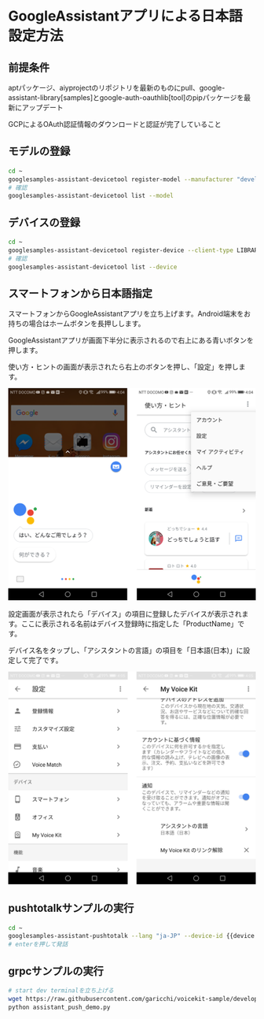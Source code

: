 # GoogleAssistantアプリによる日本語設定方法

## 前提条件
aptパッケージ、aiyprojectのリポジトリを最新のものにpull、google-assistant-library[samples]とgoogle-auth-oauthlib[tool]のpipパッケージを最新にアップデート

GCPによるOAuth認証情報のダウンロードと認証が完了していること

## モデルの登録
```sh
cd ~
googlesamples-assistant-devicetool register-model --manufacturer "developer" --product-name "my-voicekit1" --type LIGHT --trait action.devices.traits.OnOff --model {{model name}}
# 確認
googlesamples-assistant-devicetool list --model
```

## デバイスの登録
```sh
cd ~
googlesamples-assistant-devicetool register-device --client-type LIBRARY --model {{model name}} --device {{device name}}
# 確認
googlesamples-assistant-devicetool list --device
```

## スマートフォンから日本語指定
スマートフォンからGoogleAssistantアプリを立ち上げます。Android端末をお持ちの場合はホームボタンを長押しします。

GoogleAssistantアプリが画面下半分に表示されるので右上にある青いボタンを押します。

使い方・ヒントの画面が表示されたら右上のボタンを押し、「設定」を押します。

![1](./img/assistant5.png)

設定画面が表示されたら「デバイス」の項目に登録したデバイスが表示されます。ここに表示される名前はデバイス登録時に指定した「ProductName」です。

デバイス名をタップし、「アシスタントの言語」の項目を「日本語(日本)」に設定して完了です。

![2](./img/assistant6.png)

## pushtotalkサンプルの実行
```sh
cd ~
googlesamples-assistant-pushtotalk --lang "ja-JP" --device-id {{device id}}
# enterを押して発話
```

## grpcサンプルの実行
```sh
# start dev terminalを立ち上げる
wget https://raw.githubusercontent.com/garicchi/voicekit-sample/develop/assistant_push_demo.py
python assistant_push_demo.py
```
